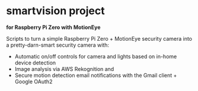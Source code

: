 # smartvision project
**for Raspberry Pi Zero with MotionEye**

Scripts to turn a simple Raspberry Pi Zero + MotionEye security camera into a pretty-darn-smart security
camera with:
* Automatic on/off controls for camera and lights based on in-home device detection
* Image analysis via AWS Rekognition and
* Secure motion detection email notifications with the Gmail client + Google OAuth2